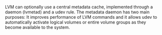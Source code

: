 
LVM can optionally use a central metadata cache, implemented through a daemon (lvmetad) and a udev rule. The metadata daemon has two main purposes: It improves performance of LVM commands and it allows udev to automatically activate logical volumes or entire volume groups as they become available to the system.
